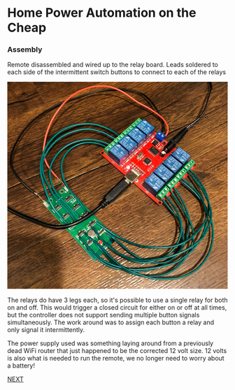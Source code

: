 # Home Power Automation on the Cheap
### Assembly

Remote disassembled and wired up to the relay board. Leads soldered to each side of the intermittent switch buttons to connect to each of the relays

![Assembled](/docs/images/assembled.png)

The relays do have 3 legs each, so it's possible to use a single relay for both on and off. This would trigger a closed circuit for either on or off at all times, but the controller does not support sending multiple button signals simultaneously. The work around was to assign each button a relay and only signal it intermittently.

The power supply used was something laying around from a previously dead WiFi router that just happened to be the corrected 12 volt size. 12 volts is also what is needed to run the remote, we no longer need to worry about a battery!

[NEXT](/docs/web_client.md)
